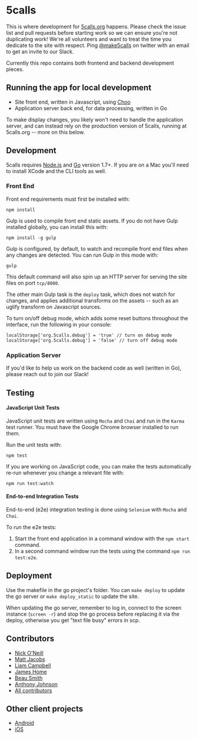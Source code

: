 # 5calls

This is where development for [5calls.org](http://5calls.org) happens. Please check the issue list and pull requests before starting work so we can ensure you're not duplicating work! We're all volunteers and want to treat the time you dedicate to the site with respect. Ping  [@make5calls](https://twitter.com/make5calls) on twitter with an email to get an invite to our Slack.

Currently this repo contains both frontend and backend development pieces.

## Running the app for local development

* Site front end, written in Javascript, using [Choo](https://choo.io/)
* Application server back end, for data processing, written in Go

To make display changes, you likely won't need to handle the application
server, and can instead rely on the production version of 5calls, running at
5calls.org -- more on this below.

## Development

5calls requires [Node.js][nodejs] and [Go][golang] version 1.7+. If you are on a
Mac you'll need to install XCode and the CLI tools as well.

[nodejs]: https://nodejs.org/en/
[golang]: https://golang.org/

### Front End

Front end requirements must first be installed with:

`npm install`

Gulp is used to compile front end static assets. If you do not have Gulp
installed globally, you can install this with:

`npm install -g gulp`

Gulp is configured, by default, to watch and recompile front end files when
any changes are detected. You can run Gulp in this mode with:

`gulp`

This default command will also spin up an HTTP server for serving the site
files on port `tcp/8000`.

The other main Gulp task is the `deploy` task, which does not watch for
changes, and applies additional transforms on the assets -- such as an uglify
transform on Javascript sources.

To turn on/off debug mode, which adds some reset buttons throughout the interface, run the following in your console:

```
localStorage['org.5calls.debug'] = 'true' // turn on debug mode
localStorage['org.5calls.debug'] = 'false' // turn off debug mode
```

### Application Server

If you'd like to help us work on the backend code as well (written in Go), please reach out to join our Slack!

## Testing

#### JavaScript Unit Tests

JavaScript unit tests are written using ```Mocha``` and ```Chai``` and run in the ```Karma``` test runner. You must have the Google Chrome browser installed to run them.

Run the unit tests with:

```npm test```

If you are working on JavaScript code, you can make the tests automatically re-run whenever you change a relevant file with:

```npm run test:watch```

#### End-to-end Integration Tests

End-to-end (e2e) integration testing is done using ```Selenium``` with ```Mocha``` and ```Chai```.

To run the e2e tests:
1. Start the front end application in a command window with the ```npm start``` command.
2. In a second command window run the tests using the command ```npm run test:e2e```.

## Deployment

Use the makefile in the go project's folder. You can `make deploy` to update the go server or `make deploy_static` to update the site.

When updating the go server, remember to log in, connect to the screen instance (`screen -r`) and stop the go process before replacing it via the deploy, otherwise you get "text file busy" errors in scp.

## Contributors
 - [Nick O'Neill](https://github.com/nickoneill)
 - [Matt Jacobs](https://github.com/capndesign)
 - [Liam Campbell](https://github.com/liamdanger)
 - [James Home](https://github.com/jameshome)
 - [Beau Smith](https://github.com/beausmith)
 - [Anthony Johnson](https://github.com/agjohnson)
 - [All contributors](https://github.com/5calls/5calls/graphs/contributors)

## Other client projects
 - [Android](https://github.com/5calls/android)
 - [iOS](https://github.com/5calls/ios)
